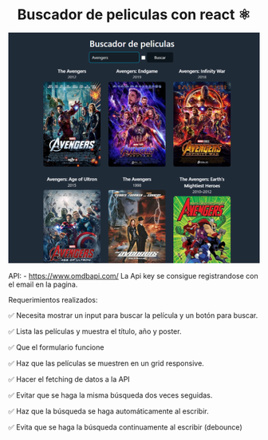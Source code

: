 <div align="center">

# Buscador de peliculas con react ⚛️
![Demo de la aplicacion](/public/images/demo-image.png?raw=true "Demo de la aplicacion")

</div>

API: - https://www.omdbapi.com/
La Api key se consigue registrandose con el email en la pagina.

Requerimientos realizados:

✅ Necesita mostrar un input para buscar la película y un botón para buscar.

✅ Lista las películas y muestra el título, año y poster.

✅ Que el formulario funcione

✅ Haz que las películas se muestren en un grid responsive.

✅ Hacer el fetching de datos a la API

✅ Evitar que se haga la misma búsqueda dos veces seguidas.

✅ Haz que la búsqueda se haga automáticamente al escribir.

✅ Evita que se haga la búsqueda continuamente al escribir (debounce)